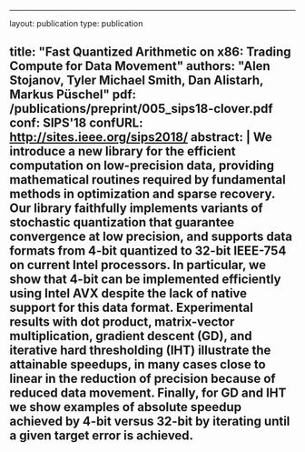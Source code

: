 ---
   layout: publication
   type: publication
   
   title: "Fast Quantized Arithmetic on x86: Trading Compute for Data Movement"
   authors: "Alen Stojanov, Tyler Michael Smith, Dan Alistarh, Markus Püschel"
   pdf: /publications/preprint/005_sips18-clover.pdf
   conf: SIPS'18
   confURL: http://sites.ieee.org/sips2018/
   abstract: |
               We introduce a new library for the efficient computation on
               low-precision data, providing mathematical routines required
               by fundamental methods in optimization and sparse recovery.
               Our library faithfully implements variants of stochastic
               quantization that guarantee convergence at low precision,
               and supports data formats from 4-bit quantized to 32-bit
               IEEE-754 on current Intel processors. In particular, we
               show that 4-bit can be implemented efficiently using Intel
               AVX despite the lack of native support for this data format.
               Experimental results with dot product, matrix-vector
               multiplication, gradient descent (GD), and iterative hard
               thresholding (IHT) illustrate the attainable speedups,
               in many cases close to linear in the reduction of precision
               because of reduced data movement. Finally, for GD and IHT
               we show examples of absolute speedup achieved by 4-bit
               versus 32-bit by iterating until a given target error is achieved.
   ---